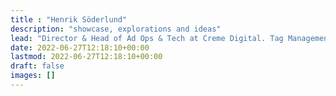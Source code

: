 ```yaml
---
title : "Henrik Söderlund"
description: "showcase, explorations and ideas"
lead: "Director & Head of Ad Ops & Tech at Creme Digital. Tag Management & Web Analytics Expert."
date: 2022-06-27T12:18:10+00:00
lastmod: 2022-06-27T12:18:10+00:00
draft: false
images: []
---
```

